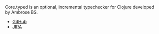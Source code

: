 Core.typed is an optional, incremental typechecker for Clojure
developed by Ambrose BS.

 - [GitHub](https://github.com/clojure/core.typed)
 - [JIRA](http://dev.clojure.org/jira/browse/CTYP)
